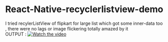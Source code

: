# React-Native-recyclerlistview-demo
I tried recylerListView of flipkart for large list which got some inner-data too , there were no lags or image flickering totally amazed by it <br>
OUTPUT :
[![Watch the video](https://img.youtube.com/vi/-3Q5e7_LDwo/maxresdefault.jpg)](https://youtu.be/-3Q5e7_LDwo)
